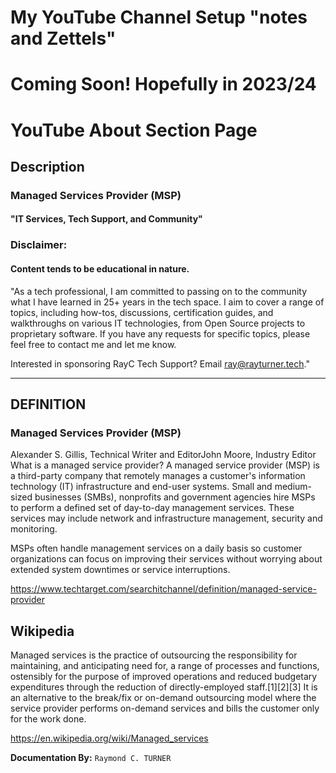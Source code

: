 # My YouTube Channel Setup "notes and Zettels"
# Coming Soon! Hopefully in 2023/24

# YouTube About Section Page
## Description
### Managed Services Provider (MSP)
#### "IT Services, Tech Support, and Community"

### Disclaimer:
#### Content tends to be educational in nature.
"As a tech professional, I am committed to passing on to the community what I have learned in 25+ years in the tech space. I aim to cover a range of topics, including how-tos, discussions, certification guides, and walkthroughs on various IT technologies, from Open Source projects to proprietary software. If you have any requests for specific topics, please feel free to contact me and let me know.

Interested in sponsoring RayC Tech Support? Email ray@rayturner.tech."

---

## DEFINITION
### Managed Services Provider (MSP)

Alexander S. Gillis, Technical Writer and EditorJohn Moore, Industry Editor
What is a managed service provider?
A managed service provider (MSP) is a third-party company that remotely manages a customer's information technology (IT) infrastructure and end-user systems. Small and medium-sized businesses (SMBs), nonprofits and government agencies hire MSPs to perform a defined set of day-to-day management services. These services may include network and infrastructure management, security and monitoring.

MSPs often handle management services on a daily basis so customer organizations can focus on improving their services without worrying about extended system downtimes or service interruptions.

<https://www.techtarget.com/searchitchannel/definition/managed-service-provider>


## **Wikipedia**
Managed services is the practice of outsourcing the responsibility for maintaining, and anticipating need for, a range of processes and functions, ostensibly for the purpose of improved operations and reduced budgetary expenditures through the reduction of directly-employed staff.[1][2][3] It is an alternative to the break/fix or on-demand outsourcing model where the service provider performs on-demand services and bills the customer only for the work done.

<https://en.wikipedia.org/wiki/Managed_services>


**Documentation By:** `Raymond C. TURNER`